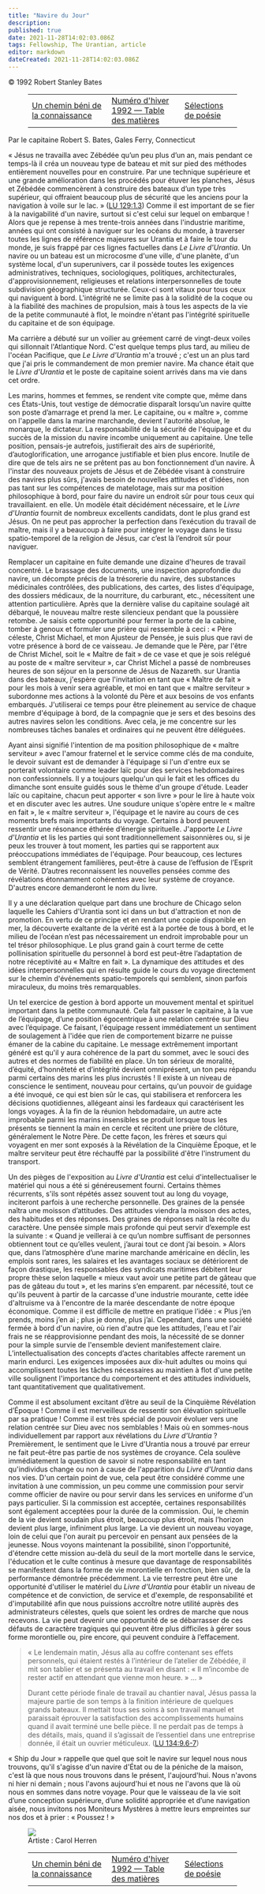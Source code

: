 ```yaml
---
title: "Navire du Jour"
description:
published: true
date: 2021-11-28T14:02:03.086Z
tags: Fellowship, The Urantian, article
editor: markdown
dateCreated: 2021-11-28T14:02:03.086Z
---
```


<p class="v-card v-sheet theme--gris clair lighten-3 px-2">© 1992 Robert Stanley Bates</p>
<figure class="table chapter-navigator">
  <table>
    <tbody>
      <tr>
        <td>
        <a href="/fr/article/Troy_R_Bishop/A_Blessed_Path_of_Knowledge">
          <span class="mdi mdi-arrow-left-drop-circle"></span><span class="pl-2">Un chemin béni de la connaissance</span>
        </a>
        </td>
        <td>
        <a href="/fr/index/articles_the_urantian#numéro-d'hiver-1992">
          <span class="mdi mdi-book-open-variant"></span><span class="pl-2">Numéro d'hiver 1992 — Table des matières</span>
        </a>
        </td>
        <td>
        <a href="/fr/article/Harry_Roloff/Poetry_selections">
          <span class="pr-2">Sélections de poésie</span><span class="mdi mdi-arrow-right-drop-circle"></span>
        </a>
        </td>
      </tr>
    </tbody>
  </table>
</figure>


Par le capitaine Robert S. Bates, Gales Ferry, Connecticut

« Jésus ne travailla avec Zébédée qu’un peu plus d’un an, mais pendant ce temps-là il créa un nouveau type de bateau et mit sur pied des méthodes entièrement nouvelles pour en construire. Par une technique supérieure et une grande amélioration dans les procédés pour étuver les planches, Jésus et Zébédée commencèrent à construire des bateaux d’un type très supérieur, qui offraient beaucoup plus de sécurité que les anciens pour la navigation à voile sur le lac. » ([LU 129:1.3](/fr/The_Urantia_Book/129#p1_3)) Comme il est important de se fier à la navigabilité d'un navire, surtout si c'est celui sur lequel on embarque ! Alors que je repense à mes trente-trois années dans l'industrie maritime, années qui ont consisté à naviguer sur les océans du monde, à traverser toutes les lignes de référence majeures sur Urantia et à faire le tour du monde, je suis frappé par ces lignes factuelles dans _Le Livre d'Urantia_. Un navire ou un bateau est un microcosme d'une ville, d'une planète, d'un système local, d'un superunivers, car il possède toutes les exigences administratives, techniques, sociologiques, politiques, architecturales, d'approvisionnement, religieuses et relations interpersonnelles de toute subdivision géographique structurée. Ceux-ci sont vitaux pour tous ceux qui naviguent à bord. L'intégrité ne se limite pas à la solidité de la coque ou à la fiabilité des machines de propulsion, mais à tous les aspects de la vie de la petite communauté à flot, le moindre n'étant pas l'intégrité spirituelle du capitaine et de son équipage.

Ma carrière a débuté sur un voilier au gréement carré de vingt-deux voiles qui sillonnait l'Atlantique Nord. C'est quelque temps plus tard, au milieu de l'océan Pacifique, que _Le Livre d'Urantia_ m'a trouvé ; c'est un an plus tard que j'ai pris le commandement de mon premier navire. Ma chance était que le _Livre d'Urantia_ et le poste de capitaine soient arrivés dans ma vie dans cet ordre.

Les marins, hommes et femmes, se rendent vite compte que, même dans ces États-Unis, tout vestige de démocratie disparaît lorsqu’un navire quitte son poste d’amarrage et prend la mer. Le capitaine, ou « maître », comme on l'appelle dans la marine marchande, devient l'autorité absolue, le monarque, le dictateur. La responsabilité de la sécurité de l'équipage et du succès de la mission du navire incombe uniquement au capitaine. Une telle position, pensais-je autrefois, justifierait des airs de supériorité, d’autoglorification, une arrogance justifiable et bien plus encore. Inutile de dire que de tels airs ne se prêtent pas au bon fonctionnement d’un navire. À l'instar des nouveaux projets de Jésus et de Zébédée visant à construire des navires plus sûrs, j'avais besoin de nouvelles attitudes et d'idées, non pas tant sur les compétences de matelotage, mais sur ma position philosophique à bord, pour faire du navire un endroit sûr pour tous ceux qui travaillaient. en elle. Un modèle était décidément nécessaire, et le _Livre d'Urantia_ fournit de nombreux excellents candidats, dont le plus grand est Jésus. On ne peut pas approcher la perfection dans l’exécution du travail de maître, mais il y a beaucoup à faire pour intégrer le voyage dans le tissu spatio-temporel de la religion de Jésus, car c’est là l’endroit sûr pour naviguer.

Remplacer un capitaine en fuite demande une dizaine d'heures de travail concentré. Le brassage des documents, une inspection approfondie du navire, un décompte précis de la trésorerie du navire, des substances médicinales contrôlées, des publications, des cartes, des listes d'équipage, des dossiers médicaux, de la nourriture, du carburant, etc., nécessitent une attention particulière. Après que la dernière valise du capitaine soulagé ait débarqué, le nouveau maître reste silencieux pendant que la poussière retombe. Je saisis cette opportunité pour fermer la porte de la cabine, tomber à genoux et formuler une prière qui ressemble à ceci : « Père céleste, Christ Michael, et mon Ajusteur de Pensée, je suis plus que ravi de votre présence à bord de ce vaisseau. Je demande que le Père, par l'être de Christ Michel, soit le « Maître de fait » de ce vase et que je sois relégué au poste de « maître serviteur », car Christ Michel a passé de nombreuses heures de son séjour en la personne de Jésus de Nazareth. sur Urantia dans des bateaux, j'espère que l'invitation en tant que « Maître de fait » pour les mois à venir sera agréable, et moi en tant que « maître serviteur » subordonne mes actions à la volonté du Père et aux besoins de vos enfants embarqués. J'utiliserai ce temps pour être pleinement au service de chaque membre d'équipage à bord, de la compagnie que je sers et des besoins des autres navires selon les conditions. Avec cela, je me concentre sur les nombreuses tâches banales et ordinaires qui ne peuvent être déléguées.

Ayant ainsi signifié l'intention de ma position philosophique de « maître serviteur » avec l'amour fraternel et le service comme clés de ma conduite, le devoir suivant est de demander à l'équipage si l'un d'entre eux se porterait volontaire comme leader laïc pour des services hebdomadaires non confessionnels. Il y a toujours quelqu'un qui le fait et les offices du dimanche sont ensuite guidés sous le thème d'un groupe d'étude. Leader laïc ou capitaine, chacun peut apporter « son livre » pour le lire à haute voix et en discuter avec les autres. Une soudure unique s'opère entre le « maître en fait », le « maître serviteur », l'équipage et le navire au cours de ces moments brefs mais importants du voyage. Certains à bord peuvent ressentir une résonance éthérée d’énergie spirituelle. J'apporte _Le Livre d'Urantia_ et lis les parties qui sont traditionnellement saisonnières ou, si je peux les trouver à tout moment, les parties qui se rapportent aux préoccupations immédiates de l'équipage. Pour beaucoup, ces lectures semblent étrangement familières, peut-être à cause de l’effusion de l’Esprit de Vérité. D’autres reconnaissent les nouvelles pensées comme des révélations étonnamment cohérentes avec leur système de croyance. D'autres encore demanderont le nom du livre.

Il y a une déclaration quelque part dans une brochure de Chicago selon laquelle les Cahiers d'Urantia sont ici dans un but d'attraction et non de promotion. En vertu de ce principe et en rendant une copie disponible en mer, la découverte exaltante de la vérité est à la portée de tous à bord, et le milieu de l’océan n’est pas nécessairement un endroit improbable pour un tel trésor philosophique. Le plus grand gain à court terme de cette pollinisation spirituelle du personnel à bord est peut-être l’adaptation de notre réceptivité au « Maître en fait ». La dynamique des attitudes et des idées interpersonnelles qui en résulte guide le cours du voyage directement sur le chemin d'événements spatio-temporels qui semblent, sinon parfois miraculeux, du moins très remarquables.

Un tel exercice de gestion à bord apporte un mouvement mental et spirituel important dans la petite communauté. Cela fait passer le capitaine, à la vue de l’équipage, d’une position égocentrique à une relation centrée sur Dieu avec l’équipage. Ce faisant, l'équipage ressent immédiatement un sentiment de soulagement à l'idée que rien de comportement bizarre ne puisse émaner de la cabine du capitaine. Le message extrêmement important généré est qu'il y aura cohérence de la part du sommet, avec le souci des autres et des normes de fiabilité en place. Un ton sérieux de moralité, d’équité, d’honnêteté et d’intégrité devient omniprésent, un ton peu répandu parmi certains des marins les plus incrustés ! Il existe à un niveau de conscience le sentiment, nouveau pour certains, qu'un pouvoir de guidage a été invoqué, ce qui est bien sûr le cas, qui stabilisera et renforcera les décisions quotidiennes, allégeant ainsi les fardeaux qui caractérisent les longs voyages. À la fin de la réunion hebdomadaire, un autre acte improbable parmi les marins insensibles se produit lorsque tous les présents se tiennent la main en cercle et récitent une prière de clôture, généralement le Notre Père. De cette façon, les frères et sœurs qui voyagent en mer sont exposés à la Révélation de la Cinquième Époque, et le maître serviteur peut être réchauffé par la possibilité d'être l'instrument du transport.

Un des pièges de l'exposition au _Livre d'Urantia_ est celui d'intellectualiser le matériel qui nous a été si généreusement fourni. Certains thèmes récurrents, s'ils sont répétés assez souvent tout au long du voyage, inciteront parfois à une recherche personnelle. Des graines de la pensée naîtra une moisson d’attitudes. Des attitudes viendra la moisson des actes, des habitudes et des réponses. Des graines de réponses naît la récolte du caractère. Une pensée simple mais profonde qui peut servir d’exemple est la suivante : « Quand je veillerai à ce qu’un nombre suffisant de personnes obtiennent tout ce qu’elles veulent, j’aurai tout ce dont j’ai besoin. » Alors que, dans l’atmosphère d’une marine marchande américaine en déclin, les emplois sont rares, les salaires et les avantages sociaux se détériorent de façon drastique, les responsables des syndicats maritimes débitent leur propre thèse selon laquelle « mieux vaut avoir une petite part de gâteau que pas de gâteau du tout », et les marins s’en emparent. par nécessité, tout ce qu'ils peuvent à partir de la carcasse d'une industrie mourante, cette idée d'altruisme va à l'encontre de la marée descendante de notre époque économique. Comme il est difficile de mettre en pratique l’idée : « Plus j’en prends, moins j’en ai ; plus je donne, plus j’ai. Cependant, dans une société fermée à bord d'un navire, où rien d'autre que les attitudes, l'eau et l'air frais ne se réapprovisionne pendant des mois, la nécessité de se donner pour la simple survie de l'ensemble devient manifestement claire. L’intellectualisation des concepts d’actes charitables affecte rarement un marin endurci. Les exigences imposées aux dix-huit adultes ou moins qui accomplissent toutes les tâches nécessaires au maintien à flot d'une petite ville soulignent l'importance du comportement et des attitudes individuels, tant quantitativement que qualitativement.

Comme il est absolument excitant d’être au seuil de la Cinquième Révélation d’Époque ! Comme il est merveilleux de ressentir son élévation spirituelle par sa pratique ! Comme il est très spécial de pouvoir évoluer vers une relation centrée sur Dieu avec nos semblables ! Mais où en sommes-nous individuellement par rapport aux révélations du _Livre d'Urantia_ ? Premièrement, le sentiment que le Livre d'Urantia nous a trouvé par erreur ne fait peut-être pas partie de nos systèmes de croyance. Cela soulève immédiatement la question de savoir si notre responsabilité en tant qu'individus change ou non à cause de l'apparition du _Livre d'Urantia_ dans nos vies. D'un certain point de vue, cela peut être considéré comme une invitation à une commission, un peu comme une commission pour servir comme officier de navire ou pour servir dans les services en uniforme d'un pays particulier. Si la commission est acceptée, certaines responsabilités sont également acceptées pour la durée de la commission. Oui, le chemin de la vie devient soudain plus étroit, beaucoup plus étroit, mais l’horizon devient plus large, infiniment plus large. La vie devient un nouveau voyage, loin de celui que l'on aurait pu percevoir en pensant aux pensées de la jeunesse. Nous voyons maintenant la possibilité, sinon l'opportunité, d'étendre cette mission au-delà du seuil de la mort mortelle dans le service, l'éducation et le culte continus à mesure que davantage de responsabilités se manifestent dans la forme de vie morontielle en fonction, bien sûr, de la performance démontrée précédemment. La vie terrestre peut être une opportunité d'utiliser le matériel du _Livre d'Urantia_ pour établir un niveau de compétence et de conviction, de service et d'exemple, de responsabilité et d'imputabilité afin que nous puissions accroître notre utilité auprès des administrateurs célestes, quels que soient les ordres de marche que nous recevons. La vie peut devenir une opportunité de se débarrasser de ces défauts de caractère tragiques qui peuvent être plus difficiles à gérer sous forme morontielle ou, pire encore, qui peuvent conduire à l’effacement.

> « Le lendemain matin, Jésus alla au coffre contenant ses effets personnels, qui étaient restés à l’intérieur de l’atelier de Zébédée, il mit son tablier et se présenta au travail en disant : « Il m’incombe de rester actif en attendant que vienne mon heure. » ... »
> 
> Durant cette période finale de travail au chantier naval, Jésus passa la majeure partie de son temps à la finition intérieure de quelques grands bateaux. Il mettait tous ses soins à son travail manuel et paraissait éprouver la satisfaction des accomplissements humains quand il avait terminé une belle pièce. Il ne perdait pas de temps à des détails, mais, quand il s’agissait de l’essentiel dans une entreprise donnée, il était un ouvrier méticuleux. ([LU 134:9.6-7](/fr/The_Urantia_Book/134#p9_6))

« Ship du Jour » rappelle que quel que soit le navire sur lequel nous nous trouvons, qu'il s'agisse d'un navire d'État ou de la péniche de la maison, c'est là que nous nous trouvons dans le présent, l'aujourd'hui. Nous n'avons ni hier ni demain ; nous l'avons aujourd'hui et nous ne l'avons que là où nous en sommes dans notre voyage. Pour que le vaisseau de la vie soit d’une conception supérieure, d’une solidité appropriée et d’une navigation aisée, nous invitons nos Moniteurs Mystères à mettre leurs empreintes sur nos dos et à prier : « Poussez ! »

<figure id="Figure_1" class="image urantiapedia">
<img src="/image/article/The_Urantian/By_Carol_Herren.jpg">
<figcaption>Artiste : Carol Herren</figcaption>
</figure>



<figure class="table chapter-navigator">
  <table>
    <tbody>
      <tr>
        <td>
        <a href="/fr/article/Troy_R_Bishop/A_Blessed_Path_of_Knowledge">
          <span class="mdi mdi-arrow-left-drop-circle"></span><span class="pl-2">Un chemin béni de la connaissance</span>
        </a>
        </td>
        <td>
        <a href="/fr/index/articles_the_urantian#numéro-d'hiver-1992">
          <span class="mdi mdi-book-open-variant"></span><span class="pl-2">Numéro d'hiver 1992 — Table des matières</span>
        </a>
        </td>
        <td>
        <a href="/fr/article/Harry_Roloff/Poetry_selections">
          <span class="pr-2">Sélections de poésie</span><span class="mdi mdi-arrow-right-drop-circle"></span>
        </a>
        </td>
      </tr>
    </tbody>
  </table>
</figure>
